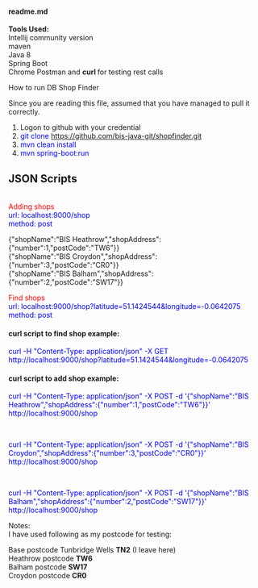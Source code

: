 <h4>readme.md</h4>
<strong>Tools Used:</strong><br/>
Intellij community version<br/>
maven<br/>
Java 8<br/>
Spring Boot<br/>
Chrome Postman and <strong> curl </strong>for testing rest calls<br/>

How to run DB Shop Finder<br/>

Since you are reading this file, assumed that you have managed to pull it correctly.<br/>

1. Logon to github with your credential<br/>
2. <font style="color:blue">git clone https://github.com/bis-java-git/shopfinder.git</font><br/>
3. <font style="color:blue">mvn clean install</font><br/>
4. <font style="color:blue">mvn spring-boot:run</font><br/>

<h2>JSON Scripts</h2><br/>
<font style="color:red">Adding shops</font><br/>
<font style="color:blue">url: localhost:9000/shop</font><br/>
<font style="color:blue">method: post</font><br/>

{"shopName":"BIS Heathrow","shopAddress":{"number":1,"postCode":"TW6"}}<br/>
{"shopName":"BIS Croydon","shopAddress":{"number":3,"postCode":"CR0"}}<br/>
{"shopName":"BIS Balham","shopAddress":{"number":2,"postCode":"SW17"}}<br/>

<font style="color:red">Find shops</font><br/>
<font style="color:blue">url: localhost:9000/shop?latitude=51.1424544&longitude=-0.0642075</font><br/>
<font style="color:blue">method: post</font><br/>

<h4>curl script to find shop example:<br /></h4>
<font style="color:blue"><p>
curl -H "Content-Type: application/json" -X GET http://localhost:9000/shop?latitude=51.1424544&longitude=-0.0642075
</p></font>

<h4>curl script to add shop example:<br /></h4>
<font style="color:blue"><p>
curl -H "Content-Type: application/json" -X POST -d '{"shopName":"BIS Heathrow","shopAddress":{"number":1,"postCode":"TW6"}}' http://localhost:9000/shop
</p></font><br/>
<font style="color:blue"><p>
curl -H "Content-Type: application/json" -X POST -d '{"shopName":"BIS Croydon","shopAddress":{"number":3,"postCode":"CR0"}}' http://localhost:9000/shop
</p></font><br/>
<font style="color:blue"><p>
curl -H "Content-Type: application/json" -X POST -d '{"shopName":"BIS Balham","shopAddress":{"number":2,"postCode":"SW17"}}'  http://localhost:9000/shop
</p></font>



Notes:<br/>
I have used following as my postcode for testing:<br/> 

Base postcode Tunbridge Wells <strong>TN2</strong> (I leave here)<br/>
Heathrow postcode <strong>TW6</strong><br/>
Balham postcode  <strong>SW17</strong><br/>
Croydon postcode  <strong>CR0</strong><br/>